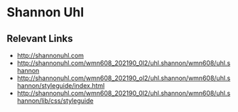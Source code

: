 # Shannon Uhl

## Relevant Links
- http://shannonuhl.com
- http://shannonuhl.com/wmn608_202190_0l2/uhl.shannon/wmn608/uhl.shannon
- http://shannonuhl.com/wmn608_202190_ol2/uhl.shannon/wmn608/uhl.shannon/styleguide/index.html
- http://shannonuhl.com/wmn608_202190_0l2/uhl.shannon/wmn608/uhl.shannon/lib/css/styleguide

